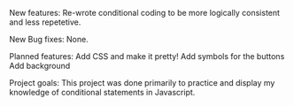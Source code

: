 New features:
Re-wrote conditional coding to be more logically consistent and less repetetive.

New Bug fixes:
None.

Planned features:
Add CSS and make it pretty!
Add symbols for the buttons
Add background

Project goals:
This project was done primarily to practice and display my knowledge of conditional statements in Javascript.